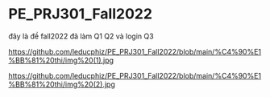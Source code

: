 # PE_PRJ301_Fall2022
đây là đề fall2022 đã làm Q1 Q2 và login Q3

https://github.com/leducphiz/PE_PRJ301_Fall2022/blob/main/%C4%90%E1%BB%81%20thi/img%20(1).jpg

https://github.com/leducphiz/PE_PRJ301_Fall2022/blob/main/%C4%90%E1%BB%81%20thi/img%20(2).jpg

